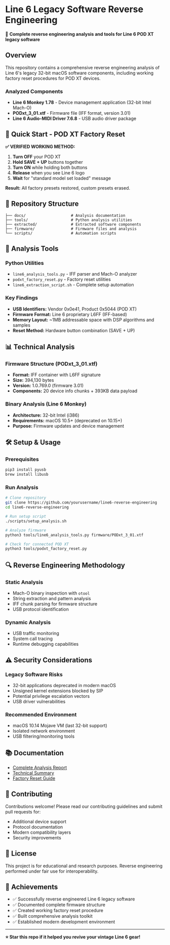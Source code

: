 # Line 6 Legacy Software Reverse Engineering

🎸 **Complete reverse engineering analysis and tools for Line 6 POD XT legacy software**

## Overview

This repository contains a comprehensive reverse engineering analysis of Line 6's legacy 32-bit macOS software components, including working factory reset procedures for POD XT devices.

### Analyzed Components
- **Line 6 Monkey 1.78** - Device management application (32-bit Intel Mach-O)
- **PODxt_3_01.xtf** - Firmware file (IFF format, version 3.01)
- **Line 6 Audio-MIDI Driver 7.6.8** - USB audio driver package

## 🚀 Quick Start - POD XT Factory Reset

**✅ VERIFIED WORKING METHOD:**

1. **Turn OFF** your POD XT
2. **Hold SAVE + UP** buttons together
3. **Turn ON** while holding both buttons
4. **Release** when you see Line 6 logo
5. **Wait** for "standard model set loaded" message

**Result:** All factory presets restored, custom presets erased.

## 📁 Repository Structure

```
├── docs/                    # Analysis documentation
├── tools/                   # Python analysis utilities
├── extracted/               # Extracted software components
├── firmware/                # Firmware files and analysis
└── scripts/                 # Automation scripts
```

## 🔧 Analysis Tools

### Python Utilities
- `line6_analysis_tools.py` - IFF parser and Mach-O analyzer
- `podxt_factory_reset.py` - Factory reset utilities
- `line6_extraction_script.sh` - Complete setup automation

### Key Findings
- **USB Identifiers:** Vendor 0x0e41, Product 0x5044 (POD XT)
- **Firmware Format:** Line 6 proprietary L6FF (IFF-based)
- **Memory Layout:** ~1MB addressable space with DSP algorithms and samples
- **Reset Method:** Hardware button combination (SAVE + UP)

## 📊 Technical Analysis

### Firmware Structure (PODxt_3_01.xtf)
- **Format:** IFF container with L6FF signature
- **Size:** 394,130 bytes
- **Version:** 1.0.769.0 (firmware 3.01)
- **Components:** 20 device info chunks + 393KB data payload

### Binary Analysis (Line 6 Monkey)
- **Architecture:** 32-bit Intel (i386)
- **Requirements:** macOS 10.5+ (deprecated on 10.15+)
- **Purpose:** Firmware updates and device management

## 🛠️ Setup & Usage

### Prerequisites
```bash
pip3 install pyusb
brew install libusb
```

### Run Analysis
```bash
# Clone repository
git clone https://github.com/yourusername/line6-reverse-engineering
cd line6-reverse-engineering

# Run setup script
./scripts/setup_analysis.sh

# Analyze firmware
python3 tools/line6_analysis_tools.py firmware/PODxt_3_01.xtf

# Check for connected POD XT
python3 tools/podxt_factory_reset.py
```

## 🔍 Reverse Engineering Methodology

### Static Analysis
- Mach-O binary inspection with `otool`
- String extraction and pattern analysis
- IFF chunk parsing for firmware structure
- USB protocol identification

### Dynamic Analysis
- USB traffic monitoring
- System call tracing
- Runtime debugging capabilities

## ⚠️ Security Considerations

### Legacy Software Risks
- 32-bit applications deprecated in modern macOS
- Unsigned kernel extensions blocked by SIP
- Potential privilege escalation vectors
- USB driver vulnerabilities

### Recommended Environment
- macOS 10.14 Mojave VM (last 32-bit support)
- Isolated network environment
- USB filtering/monitoring tools

## 📚 Documentation

- [Complete Analysis Report](docs/line6_reverse_engineering_analysis.md)
- [Technical Summary](docs/line6_reverse_engineering_summary.md)
- [Factory Reset Guide](docs/podxt_factory_reset_guide.md)

## 🤝 Contributing

Contributions welcome! Please read our contributing guidelines and submit pull requests for:
- Additional device support
- Protocol documentation
- Modern compatibility layers
- Security improvements

## 📄 License

This project is for educational and research purposes. Reverse engineering performed under fair use for interoperability.

## 🎯 Achievements

- ✅ Successfully reverse engineered Line 6 legacy software
- ✅ Documented complete firmware structure
- ✅ Created working factory reset procedure
- ✅ Built comprehensive analysis toolkit
- ✅ Established modern development environment

---

**⭐ Star this repo if it helped you revive your vintage Line 6 gear!**